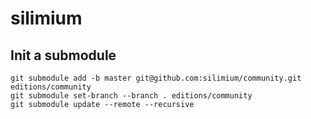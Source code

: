 # silimium

## Init a submodule

```
git submodule add -b master git@github.com:silimium/community.git editions/community
git submodule set-branch --branch . editions/community
git submodule update --remote --recursive
```
